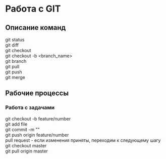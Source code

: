 # Работа с GIT

## Описание команд
git status  
git diff  
git checkout  
git checkout -b <branch_name>  
git branch  
git pull  
git push  
git merge  

## Рабочие процессы

### Работа с задачами
git checkout -b feature/number  
git add file  
git commit -m ""  
git push origin feature/number  
pull request - если изменения приняты, переходим к следующему шагу  
git checkout master  
git pull origin master  
